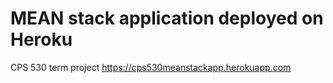 # MEAN stack application deployed on Heroku

CPS 530 term project
https://cps530meanstackapp.herokuapp.com
